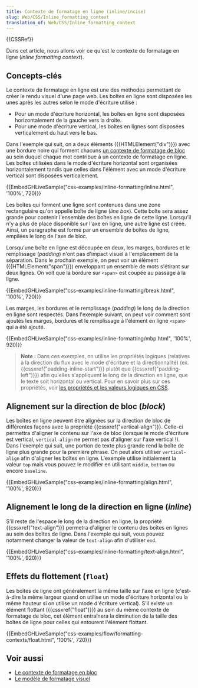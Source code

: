```yaml
---
title: Contexte de formatage en ligne (inline/incise)
slug: Web/CSS/Inline_formatting_context
translation_of: Web/CSS/Inline_formatting_context
---
```


{{CSSRef}}

Dans cet article, nous allons voir ce qu'est le contexte de formatage en ligne (_inline formatting context_).

## Concepts-clés

Le contexte de formatage en ligne est une des méthodes permettant de créer le rendu visuel d'une page web. Les boîtes en ligne sont disposées les unes après les autres selon le mode d'écriture utilisé :

- Pour un mode d'écriture horizontal, les boîtes en ligne sont disposées horizontalement de la gauche vers la droite.
- Pour une mode d'écriture vertical, les boîtes en lignes sont disposées verticalement du haut vers le bas.

Dans l'exemple qui suit, on a deux éléments ({{HTMLElement("div")}}) avec une bordure noire qui forment chacuns [un contexte de formatage de bloc](/fr/docs/Web/CSS/Block_formatting_context) au sein duquel chaque mot contribue à un contexte de formatage en ligne. Les boîtes utilisées dans le mode d'écriture horizontal sont organisées horizontalement tandis que celles dans l'élément avec un mode d'écriture vertical sont disposées verticalement.

{{EmbedGHLiveSample("css-examples/inline-formatting/inline.html", '100%', 720)}}

Les boîtes qui forment une ligne sont contenues dans une zone rectangulaire qu'on appelle boîte de ligne (_line box_). Cette boîte sera assez grande pour contenir l'ensemble des boîtes en ligne de cette ligne. Lorsqu'il n'y a plus de place disponible sur l'axe en ligne, une autre ligne est créée. Ainsi, un paragraphe est formé par un ensemble de boîtes de ligne, empilées le long de l'axe de bloc.

Lorsqu'une boîte en ligne est découpée en deux, les marges, bordures et le remplissage (_padding_) n'ont pas d'impact visuel à l'emplacement de la séparation. Dans le prochain exemple, on peut voir un élément ({{HTMLElement("span")}}) enveloppant un ensemble de mots s'étirant sur deux lignes. On voit que la bordure sur `<span>` est coupée au passage à la ligne.

{{EmbedGHLiveSample("css-examples/inline-formatting/break.html", '100%', 720)}}

Les marges, les bordures et le remplissage (_padding_) le long de la direction en ligne sont respectés. Dans l'exemple suivant, on peut voir comment sont ajoutés les marges, bordures et le remplissage à l'élément en ligne `<span>` qui a été ajouté.

{{EmbedGHLiveSample("css-examples/inline-formatting/mbp.html", '100%', 920)}}

> **Note :** Dans ces exemples, on utilise les propriétés logiques (relatives à la direction du flux avec le mode d'écriture et la directionnalité) (ex. {{cssxref("padding-inline-start")}} plutôt que {{cssxref("padding-left")}}) afin qu'elles s'appliquent le long de la direction en ligne, que le texte soit horizontal ou vertical. Pour en savoir plus sur ces propriétés, voir [les propriétés et les valeurs logiques en CSS](/fr/docs/Web/CSS/CSS_Logical_Properties).

## Alignement sur la direction de bloc (_block_)

Les boîtes en ligne peuvent être alignées sur la direction de bloc de différentes façons avec la propriété {{cssxref("vertical-align")}}. Celle-ci permettra d'aligner le contenu sur l'axe de bloc (lorsque le mode d'écriture est vertical, `vertical-align` ne permet pas d'aligner sur l'axe vertical !). Dans l'exemple qui suit, une portion de texte plus grande rend la boîte de ligne plus grande pour la première phrase. On peut alors utiliser `vertical-align` afin d'aligner les boîtes en ligne. L'exemple utilise initialement la valeur `top` mais vous pouvez le modifier en utilisant `middle`, `bottom` ou encore `baseline`.

{{EmbedGHLiveSample("css-examples/inline-formatting/align.html", '100%', 920)}}

## Alignement le long de la direction en ligne (_inline_)

S'il reste de l'espace le long de la direction en ligne, la propriété {{cssxref("text-align")}} permetra d'aligner le contenu des boîtes en lignes au sein des boîtes de ligne. Dans l'exemple qui suit, vous pouvez notamment changer la valeur de `text-align` afin d'utiliser `end`.

{{EmbedGHLiveSample("css-examples/inline-formatting/text-align.html", '100%', 920)}}

## Effets du flottement (`float`)

Les boîtes de ligne ont généralement la même taille sur l'axe en ligne (c'est-à-dire la même largeur quand on utilise un mode d'écriture horizontal ou la même hauteur si on utilise un mode d'écriture vertical). S'il existe un élément flottant ({{cssxref("float")}}) au sein du même contexte de formatage de bloc, cet élément entraînera la diminution de la taille des boîtes de ligne pour celles qui entourent l'élément flottant.

{{EmbedGHLiveSample("css-examples/flow/formatting-contexts/float.html", '100%', 720)}}

## Voir aussi

- [Le contexte de formatage en bloc](/fr/docs/Web/CSS/Block_formatting_context)
- [Le modèle de formatage visuel](/fr/docs/Web/CSS/Modèle_de_mise_en_forme_visuelle)
